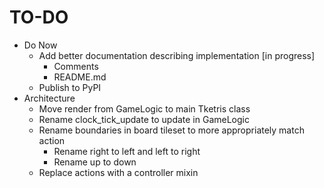 # TO-DO

- Do Now
    - Add better documentation describing implementation [in progress]
        - Comments
        - README.md
    - Publish to PyPI
- Architecture
    - Move render from GameLogic to main Tketris class
    - Rename clock_tick_update to update in GameLogic
    - Rename boundaries in board tileset to more appropriately match action
        - Rename right to left and left to right
        - Rename up to down
    - Replace actions with a controller mixin
